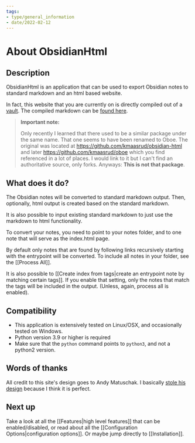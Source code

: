 ```yaml
---
tags:
- type/general_information
- date/2022-02-12
---
```


# About ObsidianHtml
## Description
ObsidianHtml is an application that can be used to export Obsidian notes to standard markdown and an html based website. 

In fact, this website that you are currently on is directly compiled out of a [vault](https://github.com/obsidian-html/obsidian-html.github.io/tree/main/__src/vault). The compiled markdown can be [found here](https://github.com/obsidian-html/obsidian-html.github.io/blob/main/md/index.md).

> **Important note:** 
>
> Only recently I learned that there used to be a similar package under the same name. That one seems to have been renamed to Oboe. The original was located at https://github.com/kmaasrud/obsidian-html and later https://github.com/kmaasrud/oboe which you find referenced in a lot of places. I would link to it but I can't find an authoritative source, only forks. 
> Anyways: **This is not that package**.

## What does it do?
The Obsidian notes will be converted to standard markdown output. Then, optionally, html output is created based on the standard markdown.

It is also possible to input existing standard markdown to just use the markdown to html functionality.

To convert your notes, you need to point to your notes folder, and to one note that will serve as the index.html page.

By default only notes that are found by following links recursively starting with the entrypoint will be converted. To include all notes in your folder, see the [[Process All]].

It is also possible to [[Create index from tags|create an entrypoint note by matching certain tags]]. If you enable that setting, only the notes that match the tags will be included in the output. (Unless, again, process all is enabled).

## Compatibility
- This application is extensively tested on Linux/OSX, and occasionally tested on Windows.
- Python version 3.9 or higher is required
- Make sure that the `python` command points to `python3`, and not a python2 version.

## Words of thanks
All credit to this site's design goes to Andy Matuschak. I basically [stole his design](https://notes.andymatuschak.org/Evergreen_notes) because I think it is perfect.

## Next up
Take a look at all the [[Features|high level features]] that can be enabled/disabled, or read about all the [[Configuration Options|configuration options]]. Or maybe jump directly to [[Installation]].